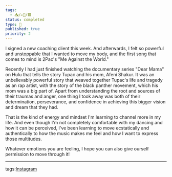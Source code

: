 ```yaml
---
tags:
  - 📥️/✍🏻/🟩
status: completed
type: 📸
published: true
priority: 2
---
```

I signed a new coaching client this week. And afterwards, I felt so powerful and unstoppable that I wanted to move my body, and the first song that comes to mind is 2Pac's "Me Against the World." 

Recently I had just finished watching the documentary series "Dear Mama" on Hulu that tells the story Tupac and his mom, Afeni Shakur. It was an unbelievably powerful story that weaved together Tupac's life and tragedy as an rap artist, with the story of the black panther movement, which his mom was a big part of. Apart from understanding the root and sources of their traumas and anger, one thing I took away was both of their determination, perseverance, and confidence in achieving this bigger vision and dream that they had.

That is the kind of energy and mindset I'm learning to channel more in my life. And even though I'm not completely comfortable with my dancing and how it can be perceived, I've been learning to move ecstatically and authentically to how the music makes me feel and how I want to express those multitudes. 

Whatever emotions you are feeling, I hope you can also give ourself permission to move through it!



---
tags:[Instagram](instagram)